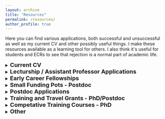 ```yaml
---
layout: archive
title: "Resources"
permalink: /resources/
author_profile: true
---
```


Here you can find various applications, both successful and unsuccessful as well as my current CV and other possibly useful things. I make these resources available as a learning tool for others. I also think it's useful for students and ECRs to see that rejection is a normal part of academic life.

<details>
  <summary> <b><font size="+1">Current CV</font></b> </summary>

  <p><a href="https://www.overleaf.com/read/xyhzbnmtmppp">Full CV</a> on the Overleaf platform. You can also access the LaTeX code.</p>

  <p><a href="https://www.overleaf.com/read/dqxkdyfxfqsj">Condensed CV.</a></p>

</details>

<details>
  <summary> <b><font size="+1">Lecturship / Assistant Professor Applications</font></b> </summary>

  <p>University of Leicester, Lecturer in Genomics: <a href="https://www.dropbox.com/scl/fi/xds890djthhrcjnz9p3yq/Cover_letter_Hollie_Marshall_leic.pdf?rlkey=t83nhouiafgt01w5s14p33inx&dl=0">cover letter</a>, <a href="https://www.dropbox.com/scl/fi/byjppia0sejqf4m6rel1r/CV_Hollie_Marshall_leic.pdf?rlkey=yyd14v4936txa00vb2xto545j&dl=0">CV</a>, <a href="https://www.dropbox.com/scl/fi/0ya1yub2luedj18ogv5bv/boxes.docx?rlkey=rcpgt3sfgyvy3p3qfmhcxv7m9&dl=0">online boxes</a>, <a href="https://www.dropbox.com/scl/fi/0j5qx9lvy89s0ykgq88wz/Hollie_Marshall_Research_leic.pptx?rlkey=10fp2v4ltnqzjicuc25dg5zgj&dl=0">research presentation</a>, <a href="https://www.dropbox.com/scl/fi/fmqqjwnp81icbpckkskcg/Hollie_Marshall_Teaching_leic.pptx?rlkey=a27zflqypw5guu07dww9jzgle&dl=0">teaching presentation</a> - <strong>successful</strong> from reserve spot - 2023.</p>

  <p>University of Nottingham, Assistant Professor in Functional Genetics: <a href="https://www.dropbox.com/scl/fi/uwg0aiutb49qzv4xzrdv2/Boxes-and-statement.docx?rlkey=0igu6rexn8c6ix0u9ow4det86&dl=0">anonymised application</a>, <a href="https://www.dropbox.com/scl/fi/l17ad4hmv0az7s1avvnjo/CV_Hollie_Marshall_Notts.pdf?rlkey=stais6omcfu5p4icliqlq6st5&dl=0">CV</a>, <a href="https://www.dropbox.com/scl/fi/opvqvu88rrn1kwjk5g4hm/Interview_questions_nottingham.docx?rlkey=26sy8ob7r8namdka093i2dnlx&dl=0">interview questions</a>, <a href="https://www.dropbox.com/scl/fi/hwtymri82h85x54nmm972/Hollie_Marshall_Research_Notts.pptx?rlkey=tcaoi54aaq5jg0l8zhg8d3x0p&dl=0">research presentation</a>, <a href="https://www.dropbox.com/scl/fi/zif9jmtcibsq079dlg035/Hollie_Marshall_Teaching_Notts.pptx?rlkey=b02i7z7k5ak7iw4o6t0pz3ly8&dl=0">teaching presentation</a> - reserve spot - 2023.</p>

  <p>University of Aberystwyth, Lecturer in Life Sciences: <a href="https://www.dropbox.com/scl/fi/4dgceob8u2ht2ntxq4pbc/Cover_letter_Hollie_Marshal_Aber.pdf?rlkey=3ek08e5rsh2zfklg1gwu15vpb&dl=0">cover letter</a>, <a href="https://www.dropbox.com/scl/fi/t8rk6k6p834snmbd9ohdh/CV_Hollie_Marshall_Aber.pdf?rlkey=b58z7fa0n8dm4elzl48rwhybt&dl=0">CV</a>, <a href="https://www.dropbox.com/scl/fi/8tnhs6g11x9qb18i44nzy/form_preview_Aber.pdf?rlkey=x6njhzmp9wgrbhw0ukrj8lxi3&dl=0">online form</a> - unsuccessful - 2023.</p>

</details>


<details>
  <summary> <b><font size="+1">Early Career Fellowships</font></b> </summary>

  <p>Leverhulme Early Career Research Fellowship <a href="https://www.dropbox.com/s/4o0ti9ykfb2vn22/Leverhulme_2023_dedacted.pdf?dl=0">application</a> - unsuccessful - 2023.</p>

  <p>NERC Independent Fellowship <a href="https://www.dropbox.com/s/14zva7k0kshzc86/jes-2726477.pdf?dl=0">application</a> and <a href="https://www.dropbox.com/s/o9xo3aik1e8m9ov/NERC_feedback_2022.pdf?dl=0">feedback</a> - unsuccessful - 2023.</p>

  <p>EMBO Postdoctoral Fellowship <a href="https://www.dropbox.com/s/0tov0gnwgqny16r/EMBO_long_term_fellowship.pdf?dl=0">application</a> - made it to final short list (interview)- unsuccessful - 2021.</p>

  <p>Leverhulme Early Career Researcher Fellowship <a href="https://www.dropbox.com/s/czwz0dk3yh1j4py/Leverhulme_ECR_Fellowship_2021.pdf?dl=0">application</a> - made it to final shortlist - unsuccessful - 2021.</p>

  <p>Royal Commission for the Exhibition of 1851 Research Fellowship <a href="https://www.dropbox.com/s/c80ihzwfesdqefa/Royal_Commission_of_1851_Research_Fellowship_2021.pdf?dl=0">application</a> - unsuccessful - 2021.</p>

  <p>Marie Sklodowska-Curie Actions Independent Fellowship <a href="https://www.dropbox.com/s/n06vkmc7im387dx/HM_MSCA_Independent_fellowship_2020_unsuccessful.pdf?dl=0">application</a> and <a href="https://www.dropbox.com/s/r9d162h1bfsptws/HM_MSCA_2020_feedback.pdf?dl=0">feedback</a> - unsuccessful - scored 93.4% funding cut-off was 94.4% - 2020.</p>

  <p>Marie Sklodowska-Curie Actions Independent Fellowship <a href="https://www.dropbox.com/s/lh6n9v0axucj6i6/Final_proposal.pdf?dl=0">application</a> and <a href="https://www.dropbox.com/s/ypoa6xfgklqv0ih/882722_EpiSpider_ESR.pdf?dl=0">feedback</a> - unsuccessful but made the reserve list - scored 92.2% funding cut-off was 92.6% - 2019.</p>

</details>

<details>
  <summary> <b><font size="+1">Small Funding Pots - Postdoc</font></b> </summary>

  <p>BBSRC Impact Accelerator <a href="https://www.dropbox.com/s/kj1od9dt66w1odi/BBSRC%20IAA%20application%20form%20PoC%20Hollie%20Marshall.pdf?dl=0">application</a> - <strong>successful</strong> - 2023.</p>

  <p>British Ecological Society, Large Research Grant <a href="https://www.dropbox.com/s/b5xjgo9gzhwh7tn/LRB23_1005.pdf?dl=0">form</a>, <a href="https://www.dropbox.com/scl/fi/r0joqk9phpcnohpg6husy/BES_2023_round2_feedback.docx?rlkey=f4f72htj6kvuftbxv47eccbv0&dl=0">feedback</a> - unsuccessful, through to final round however - 2023.</p>

  <p>Fish Society of the British Isles, Small Research Grant <a href="https://www.dropbox.com/s/l7sy7iiqkguqcw0/FSBI_form.pdf?dl=0">form</a>, <a href="https://www.dropbox.com/s/ds995ok8m5qm7yk/FSBI_Research-Grant-Budget-Hollie-Marshall.pdf?dl=0">budget</a>, <a href="https://www.dropbox.com/s/338et46u8d59zzq/FSBI_CV-Hollie-Marshall.pdf?dl=0">CV</a> and <a href="https://www.dropbox.com/s/gketurhsxsmzi98/FSBI_feedback_2023.pdf?dl=0">feedback</a> - unsuccessful - 2023.</p>

  <p>ESEB Progress Meeting in Evolutionary Biology <a href="https://www.dropbox.com/s/a2o2c94yhyq5onw/Epi_in_EcoEvo.pdf?dl=0">application</a> - unsuccessful, second choice however - 2023.</p>

  <p>NEOF Early Career Researcher Pilot Project Proposal <a href="https://www.dropbox.com/s/zo0qvdhu9m4gsbz/NEOF_2022.pdf?dl=0">application</a> - made jointly with Dr. Katie Reilly - <strong>successful</strong> - 2022.</p>

  <p>NERC Discipline Hopping Small Grants <a href="https://www.dropbox.com/s/jc78ae1pxq0rzsv/HM_Application_form.pdf?dl=0">application</a> and <a href="https://www.dropbox.com/s/603bte4v7731cbu/HM_2page_summary.pdf?dl=0">project summary</a> - made jointly with Dr. Katie Reilly - <strong>successful</strong> - 2022.</p>

  <p>NEOF Early Career Researcher Pilot Project Proposal <a href="https://www.dropbox.com/s/dkcbb9ebnf2klzm/HM_NEOF_ECR_Pilot_Scheme_2021.pdf?dl=0">application</a> - made jointly with Dr. Kamil Jaron - <strong>successful</strong> - 2021.</p>

</details>


<details>
  <summary> <b><font size="+1">Postdoc Applications</font></b> </summary>

  <p>University of Aberdeen, Interdisciplinary Fellowship <a href="https://www.dropbox.com/s/a4pr2t5eo4sj5kt/Cover_letter_Hollie_Marshall.pdf?dl=0">cover letter</a>, <a href="https://www.dropbox.com/s/7owdtuwg47d7gtw/CV_Hollie_Marshall.pdf?dl=0">CV</a> - unsuccessful - 2022.</p>

  <p>University of Leicester, Postdoc in Bumblebee Epignetics <a href="https://www.dropbox.com/s/6fd938nx352jueu/Leicester_cover_letter.pdf?dl=0">cover letter</a>, <a href="https://www.dropbox.com/s/ohzrym5tl8a9yq9/CV_Leicester_2021.pdf?dl=0">CV</a>, <a href="https://www.dropbox.com/s/j1fiys04o5t70n0/Leicester_job_talk.pptx?dl=0">interview presentation</a> - <strong>successful</strong> - 2021.</p>

  <p>Postdoc in insect epigenetics and pesticide exposure <a href="https://www.dropbox.com/s/bply7yu3qvtuq6z/exeter_app.pdf?dl=0">cover letter</a> - not applied for in the end - 2019.</p>

  <p>University of Edinburgh, Postdoc in Insect Epigenetics and Reproduction <a href="https://www.dropbox.com/s/ktpmn0b8x3nbajj/Hollie_Marshall_Cover_Letter.pdf?dl=0">cover letter</a>, <a href="https://www.dropbox.com/s/0ztj72ji82eb68h/Edinburgh_CV.pdf?dl=0">CV</a> and <a href="https://www.dropbox.com/s/ggn37uytowu4q1w/Interview_Edinburgh.pdf?dl=0">interview presentation</a> - <strong>successful</strong> - 2019.</p>

</details>

<details>
  <summary> <b><font size="+1">Training and Travel Grants - PhD/Postdoc</font></b> </summary>

  <p>The Genetics Society Training Grant <a href="https://www.dropbox.com/s/9cg5j76rzfrmitw/HM_Genetics_Society_Training_Grant_2020_successful.pdf?dl=0">application</a> - <strong>successful</strong> - 2020.</p>

  <p>The Genetics Society Junior Scientist Conference Grant <a href="https://www.dropbox.com/s/pr7k1w52bgetopl/Genetics_application_Hollie.pdf?dl=0">application</a> - <strong>successful</strong> - 2018.</p>

  <p>British Ecological Society Conference Grant <a href="https://www.dropbox.com/s/vpobeg1eoh694ut/BES%20CONFERENCE%20GRANT%20APPLICATION%20INFO.pdf?dl=0">application</a> - not applied for in the end - 2017.</p>

</details>

<details>
  <summary> <b><font size="+1">Competative Training Courses - PhD</font></b> </summary>

  <p>Programming for Evolutionary Biology <a href="https://www.dropbox.com/s/ggg0hbqssu1kv5e/Hollie_Marshall_Motivation_Letter.pdf?dl=0">application</a> and <a href="https://www.dropbox.com/s/wcg4fvkyxxq15nq/Hollie_Marshall_Stipend_Application.pdf?dl=0">stipend application</a> - both <strong>successful</strong> - 2016.</p>

  <p>British Ecological Society Public Engagement Course <a href="https://www.dropbox.com/s/71t3he8bxs3fwnu/BES_PubEngage_Training_Application.pdf?dl=0">application</a> - <strong>successful</strong> - 2016.</p>

  <p>Bioinformatics for Adaptation Genomics, Winter School <a href="https://www.dropbox.com/s/9tt892n17upinpl/B%40G_Application_Hollie_Marshall.pdf?dl=0">application</a> - unsuccessful - 2015.</p>

  <p>Molecular Diagnostics For Species Identification And Evolutionary Analysis <a href="https://www.dropbox.com/s/yq03p7qc3l2md2f/Molec_Course_app_Hollie_Marshall.pdf?dl=0">application</a> - unsuccessful - 2015.</p>

</details>


<details>
  <summary> <b><font size="+1">Other</font></b> </summary>

  <p>L'Oréal-UNESCO for Women in Science UK <a href="https://www.dropbox.com/s/pdt8oauwyjxeni4/Loreal_form.pdf?dl=0">application</a>, <a href="https://www.dropbox.com/s/x74nwmnaubuqmwo/Loreal_Candidate_statement.pdf?dl=0">candidate statement</a>, <a href="https://www.dropbox.com/s/2scxerethp5y6d9/Loreal_Research_proposal.pdf?dl=0">research proposal</a> - unsuccessful - 2023.</p>

  <p>Fellowship to the Higher Education Academy <a href="https://www.dropbox.com/s/v74jvfsfi7kcxiz/H%20Marshall%20FHEA1.pdf?dl=0">application</a> - <strong>successful</strong> - 2019.</p>

  <p>CENTA conference sponsorship <a href="https://www.dropbox.com/s/q4if6sk03vj7zdt/hollie_conference_sponsorship_request.pdf?dl=0">application</a> - <strong>successful</strong> - 2018.</p>

  <p>University of Leicester, International Foundation Year Biology Tutor <a href="https://www.dropbox.com/s/ot13hf1ymdkhs0w/Tutor_App_form.pdf?dl=0">application</a> and <a href="https://www.dropbox.com/s/ffbp0nw8mr0zktr/Tutoring_CV.pdf?dl=0">CV</a> - <strong>successful</strong> - 2017.</p>

  <p>British Ecological Society Public Engagement Working Group Student Representative <a href="https://www.dropbox.com/s/sgxb5lrxq3fwl2u/BES_Rep_Cover_Letter.pdf?dl=0">cover letter</a> and <a href="https://www.dropbox.com/s/g6418z79giqr5wu/BES_Rep_CV.pdf?dl=0">CV</a> - unsuccessful - 2016(?).</p>

  <p>Conference sponsorship <a href="https://www.dropbox.com/s/0j2i3v1r1ccudxi/royal_commison_invite.pdf?dl=0">letter</a> example, sent to many companies and societies - some <strong>successful</strong> and some not - 2016.</p>

  <p>Central England NERC Training Alliance <a href="https://www.dropbox.com/s/s2ttgu6iypys88e/PhD_Personal_Statement.pdf?dl=0">cover letter</a> - <strong>successful</strong> - 2015.</p>

  <p>I also applied for MANY other PhDs both before and after my masters degree, which apparently the old me has deleted. The cover letters were all similar to the one above though. </p>

  <p>University of Birmingham Masters Degree <a href="https://www.dropbox.com/s/x3mn1q22hypogb7/Masters_Cover_Letter.pdf?dl=0">cover letter</a> - <strong>successful</strong> - 2013.</p>

</details>

